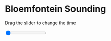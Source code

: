 <h1>Bloemfontein Sounding</h1>
<p>Drag the slider to change the time</p>

<div class="slidecontainer">
<input oninput='setImage(this)' class="slider" type="range" min="0" max="7" value="0" step="1" />
<img id='img'/>
</div>

<script>
var img = document.getElementById('img');
var img_array = ['/assets/images/skwt/skd_blm_wrfout_d01_2020-06-16_12:00:00.png',
'/assets/images/skwt/skd_blm_wrfout_d01_2020-06-16_18:00:00.png',
'/assets/images/skwt/skd_blm_wrfout_d01_2020-06-17_00:00:00.png',
'/assets/images/skwt/skd_blm_wrfout_d01_2020-06-17_06:00:00.png',
'/assets/images/skwt/skd_blm_wrfout_d01_2020-06-17_12:00:00.png',
'/assets/images/skwt/skd_blm_wrfout_d01_2020-06-17_18:00:00.png',
'/assets/images/skwt/skd_blm_wrfout_d01_2020-06-18_00:00:00.png',];
function setImage(obj)
{
        var value = obj.value;
        img.src = img_array[value];

}
</script>
